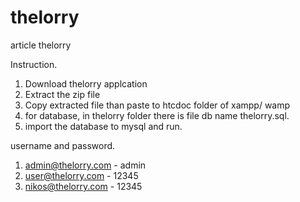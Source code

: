 # thelorry
article thelorry

Instruction.
1. Download thelorry applcation
2. Extract the zip file
3. Copy extracted file than paste to htcdoc folder of xampp/ wamp
4. for database, in thelorry folder there is file db name thelorry.sql.
5. import the database to mysql and run.


username and password.
1. admin@thelorry.com - admin
2. user@thelorry.com - 12345
3. nikos@thelorry.com - 12345
